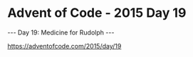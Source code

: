 # Advent of Code - 2015 Day 19

--- Day 19: Medicine for Rudolph ---

https://adventofcode.com/2015/day/19
